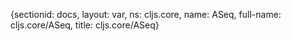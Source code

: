 {sectionid: docs, layout: var, ns: cljs.core, name: ASeq, full-name: cljs.core/ASeq,
  title: cljs.core/ASeq}
